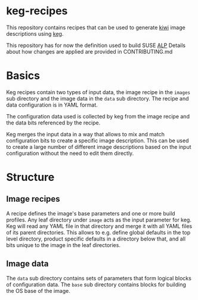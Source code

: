 keg-recipes
===========

This repository contains recipes that can be used to generate [kiwi](https://github.com/OSInside/kiwi) image descriptions using
[keg](https://github.com/SUSE-Enceladus/keg).

This repository has for now the definition used to build SUSE [ALP](https://build.opensuse.org/package/show/SUSE:ALP/ALP)
Details about how changes are applied are provided in CONTRIBUTING.md

Basics
======

Keg recipes contain two types of input data, the image recipe in the `images`
sub directory and the image data in the `data` sub directory. The recipe and data configuration is
in YAML format.

The configuration data used is collected by keg from the image recipe and the data bits referenced by the recipe.

Keg merges the input data in a way that allows to mix and match configuration
bits to create a specific image description. This can be used to create a large
number of different image descriptions based on the input configuration without
the need to edit them directly.

Structure
=========

Image recipes
-------------

A recipe defines the image's base parameters and one or more build profiles. Any
leaf directory under `image` acts as the input parameter for keg. Keg will
read any YAML file in that directory and merge it with all YAML files of its
parent directories. This allows to e.g. define global defaults in the top level
directory, product specific defaults in a directory below that, and all bits
unique to the image in the leaf directories.

Image data
----------

The `data` sub directory contains sets of parameters that form logical blocks
of configuration data. The `base` sub directory contains blocks for building
the OS base of the image. 

